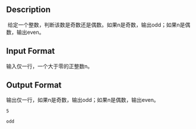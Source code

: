## Description

  给定一个整数，判断该数是奇数还是偶数。如果n是奇数，输出odd；如果n是偶数，输出even。 

## Input Format

 输入仅一行，一个大于零的正整数n。 

## Output Format

 输出仅一行，如果n是奇数，输出odd；如果n是偶数，输出even。 

```input1
5

```
```output1
odd

```